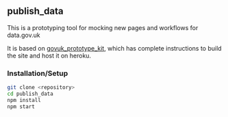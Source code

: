 ## publish_data

This is a prototyping tool for mocking new pages and workflows for data.gov.uk

It is based on [govuk_prototype_kit](https://github.com/alphagov/govuk_prototype_kit), which has complete instructions to build the site and host it on heroku.

### Installation/Setup

```bash
git clone <repository>
cd publish_data
npm install
npm start
```


